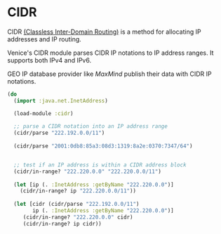 # CIDR

CIDR [(Classless Inter-Domain Routing)](https://en.wikipedia.org/wiki/Classless_Inter-Domain_Routing) is a method for allocating IP addresses and IP routing. 

Venice's CIDR module parses CIDR IP notations to IP address ranges. It supports both IPv4 and IPv6.

GEO IP database provider like _MaxMind_ publish their data with CIDR IP notations.


```clojure
(do
  (import :java.net.InetAddress)

  (load-module :cidr)
  
  ;; parse a CIDR notation into an IP address range
  (cidr/parse "222.192.0.0/11") 
  
  (cidr/parse "2001:0db8:85a3:08d3:1319:8a2e:0370:7347/64")


  ;; test if an IP address is within a CIDR address block
  (cidr/in-range? "222.220.0.0" "222.220.0.0/11")
 
  (let [ip (. :InetAddress :getByName "222.220.0.0")]
    (cidr/in-range? ip "222.220.0.0/11"))
  
  (let [cidr (cidr/parse "222.192.0.0/11")
        ip (. :InetAddress :getByName "222.220.0.0")]
     (cidr/in-range? "222.220.0.0" cidr)
     (cidr/in-range? ip cidr))
```
